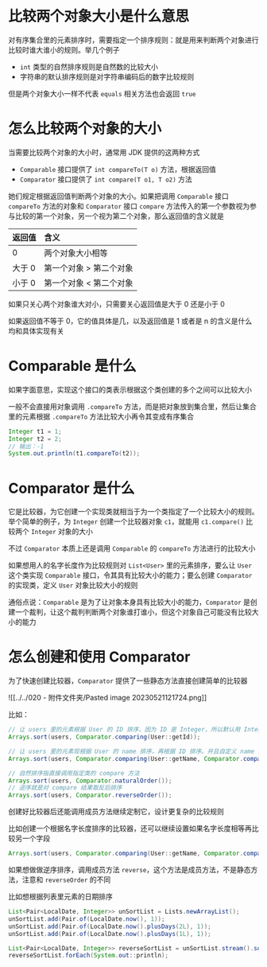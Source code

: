 
# 比较两个对象大小是什么意思

对有序集合里的元素排序时，需要指定一个排序规则：就是用来判断两个对象进行比较时谁大谁小的规则。举几个例子

- `int` 类型的自然排序规则是自然数的比较大小
- 字符串的默认排序规则是对字符串编码后的数字比较规则

但是两个对象大小一样不代表 `equals` 相关方法也会返回 `true`


# 怎么比较两个对象的大小

当需要比较两个对象的大小时，通常用 JDK 提供的这两种方式

- `Comparable` 接口提供了 `int compareTo(T o)` 方法，根据返回值
- `Comparator` 接口提供了 `int compare(T o1, T o2)` 方法

她们规定根据返回值判断两个对象的大小。如果把调用 `Comparable` 接口 `compareTo` 方法的对象和 `Comparator` 接口 `compare` 方法传入的第一个参数视为参与比较的第一个对象，另一个视为第二个对象，那么返回值的含义就是

|返回值|含义|
|:--|:--|
|0|两个对象大小相等|
|大于 0|第一个对象 > 第二个对象 |
|小于 0|第一个对象 < 第二个对象|

如果只关心两个对象谁大对小，只需要关心返回值是大于 0 还是小于 0

如果返回值不等于 0，它的值具体是几，以及返回值是 1 或者是 n 的含义是什么均和具体实现有关


# Comparable 是什么

如果字面意思，实现这个接口的类表示根据这个类创建的多个之间可以比较大小

一般不会直接用对象调用 `.compareTo` 方法，而是把对象放到集合里，然后让集合里的元素根据 `.compareTo` 方法比较大小再令其变成有序集合

```java
Integer t1 = 1;  
Integer t2 = 2;  
// 输出：-1
System.out.println(t1.compareTo(t2));
```

# Comparator 是什么

它是比较器，为它创建一个实现类就相当于为一个类指定了一个比较大小的规则。举个简单的例子，为 `Integer` 创建一个比较器对象 `c1`，就能用 `c1.compare()` 比较两个 `Integer` 对象的大小

不过 `Comparator` 本质上还是调用 `Comparable` 的 `compareTo` 方法进行的比较大小

如果想用人的名字长度作为比较规则对 `List<User>` 里的元素排序，要么让 `User` 这个类实现 `Comparable` 接口，令其具有比较大小的能力；要么创建 `Comparator` 的实现类，定义 `User` 对象比较大小的规则

通俗点说：`Comparable` 是为了让对象本身具有比较大小的能力，`Comparator` 是创建一个裁判，让这个裁判判断两个对象谁打谁小，但这个对象自己可能没有比较大小的能力

# 怎么创建和使用 Comparator

为了快速创建比较器，`Comparator` 提供了一些静态方法直接创建简单的比较器

![[../../020 - 附件文件夹/Pasted image 20230521121724.png]]

比如：

```java
// 让 users 里的元素根据 User 的 ID 排序，因为 ID 是 Integer，所以默认用 Integer 的 compareTo 方法
Arrays.sort(users, Comparator.comparing(User::getId));

// 让 users 里的元素现根据 User 的 name 排序，再根据 ID 排序。并且自定义 name 的排序规则是根据 name 的长度排序
Arrays.sort(users, Comparator.comparing(User::getName, Comparator.comparingInt(String::length)));

```

```java
// 自然排序指直接调用指定类的 compare 方法
Arrays.sort(users, Comparator.naturalOrder());
// 逆序就是对 compare 结果取反后排序
Arrays.sort(users, Comparator.reverseOrder());
```

创建好比较器后还能调用成员方法继续定制它，设计更复杂的比较规则

比如创建一个根据名字长度排序的比较器，还可以继续设置如果名字长度相等再比较另一个字段

```java
Arrays.sort(users, Comparator.comparing(User::getName, Comparator.comparingInt(String::length)).thenComparing(User::getId));
```

如果想做做逆序排序，调用成员方法 `reverse`，这个方法是成员方法，不是静态方法，注意和 `reverseOrder` 的不同

比如想根据列表里元素的日期排序

```java
List<Pair<LocalDate, Integer>> unSortList = Lists.newArrayList();  
unSortList.add(Pair.of(LocalDate.now(), 1));  
unSortList.add(Pair.of(LocalDate.now().plusDays(2L), 1));  
unSortList.add(Pair.of(LocalDate.now().plusDays(1L), 1));

List<Pair<LocalDate, Integer>> reverseSortList = unSortList.stream().sorted(Comparator.<Pair<LocalDate, Integer>, LocalDate>comparing(Pair::getKey).reversed()).collect(Collectors.toList());  
reverseSortList.forEach(System.out::println);
```